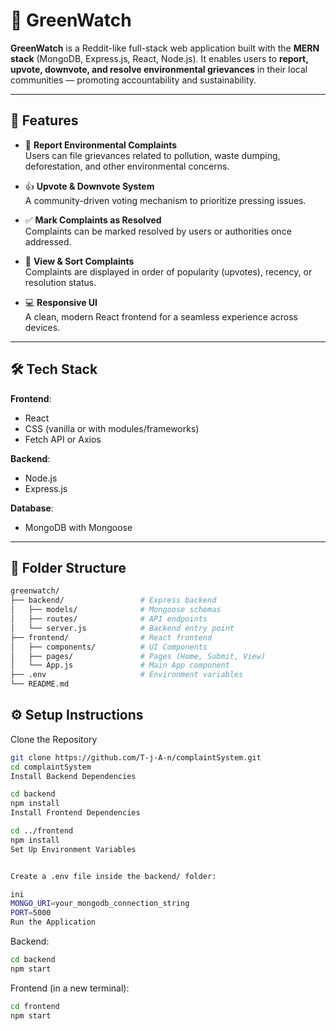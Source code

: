 # 🌿 GreenWatch

**GreenWatch** is a Reddit-like full-stack web application built with the **MERN stack** (MongoDB, Express.js, React, Node.js). It enables users to **report, upvote, downvote, and resolve environmental grievances** in their local communities — promoting accountability and sustainability.

---

## 🌟 Features

- 📝 **Report Environmental Complaints**  
  Users can file grievances related to pollution, waste dumping, deforestation, and other environmental concerns.

- 👍 **Upvote & Downvote System**  
  A community-driven voting mechanism to prioritize pressing issues.

- ✅ **Mark Complaints as Resolved**  
  Complaints can be marked resolved by users or authorities once addressed.

- 📄 **View & Sort Complaints**  
  Complaints are displayed in order of popularity (upvotes), recency, or resolution status.

- 💻 **Responsive UI**  
  A clean, modern React frontend for a seamless experience across devices.

---

## 🛠️ Tech Stack

**Frontend**:
- React
- CSS (vanilla or with modules/frameworks)
- Fetch API or Axios

**Backend**:
- Node.js
- Express.js

**Database**:
- MongoDB with Mongoose

---

## 📁 Folder Structure

```bash
greenwatch/
├── backend/                 # Express backend
│   ├── models/              # Mongoose schemas
│   ├── routes/              # API endpoints
│   └── server.js            # Backend entry point
├── frontend/                # React frontend
│   ├── components/          # UI Components
│   ├── pages/               # Pages (Home, Submit, View)
│   └── App.js               # Main App component
├── .env                     # Environment variables
└── README.md

```

## ⚙️ Setup Instructions
Clone the Repository

```bash
git clone https://github.com/T-j-A-n/complaintSystem.git
cd complaintSystem
Install Backend Dependencies

```

```bash
cd backend
npm install
Install Frontend Dependencies
```

```bash
cd ../frontend
npm install
Set Up Environment Variables


Create a .env file inside the backend/ folder:

ini
MONGO_URI=your_mongodb_connection_string
PORT=5000
Run the Application
```
Backend:

```bash
cd backend
npm start
```
Frontend (in a new terminal):

```bash
cd frontend
npm start
```
